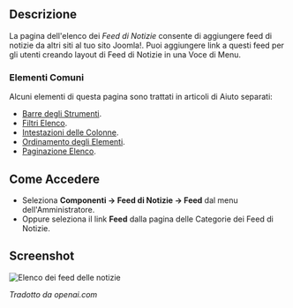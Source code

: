 <!-- Filename: Help4.x:News_Feeds / Display title: Feed di Notizie -->

## Descrizione

La pagina dell'elenco dei *Feed di Notizie* consente di aggiungere feed di notizie da altri siti al tuo sito Joomla!. Puoi aggiungere link a questi feed per gli utenti creando layout di Feed di Notizie in una Voce di Menu.

### Elementi Comuni

Alcuni elementi di questa pagina sono trattati in articoli di Aiuto separati:

* [Barre degli Strumenti](jdocmanual?article=help/common-elements/toolbars).
* [Filtri Elenco](jdocmanual?article=help/common-elements/list-filters).
* [Intestazioni delle Colonne](jdocmanual?article=help/common-elements/list-column-headers).
* [Ordinamento degli Elementi](jdocmanual?article=help/common-elements/list-ordering).
* [Paginazione Elenco](jdocmanual?article=help/common-elements/list-pagination).

## Come Accedere

- Seleziona **Componenti → Feed di Notizie → Feed** dal menu dell'Amministratore.
- Oppure seleziona il link **Feed** dalla pagina delle Categorie dei Feed di Notizie.

## Screenshot

![Elenco dei feed delle notizie](../../../it/images/news-feeds/news-feeds-list.png)

*Tradotto da openai.com*

